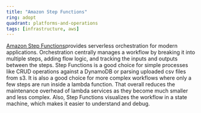 ```yaml
---
title: "Amazon Step Functions"
ring: adopt
quadrant: platforms-and-operations
tags: [infrastructure, aws]
---
```

[Amazon Step Functions](https://aws.amazon.com/step-functions/)provides serverless orchestration for modern applications. 
Orchestration centrally manages a workflow by breaking it into multiple steps, adding flow logic, and tracking the inputs and outputs between the steps. 
Step Functions is a good choice for simple processes like CRUD operations against a DynamoDB or parsing uploaded csv files from s3.
It is also a good choice for more complex workflows where only a few steps are run inside a lambda function. That 
overall reduces the maintenance overhead of lambda services as they become much smaller and less complex. Also,
Step Functions visualizes the workflow in a state machine, which makes it easier to understand and debug.
```
